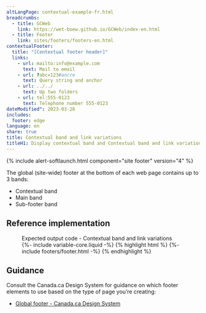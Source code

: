 ```yaml
---
altLangPage: contextual-example-fr.html
breadcrumbs:
  - title: GCWeb
    link: https://wet-boew.github.io/GCWeb/index-en.html
  - title: Footer
    link: sites/footers/footers-en.html
contextualFooter:
  title: "[Contextual footer header]"
  links:
    - url: mailto:info@example.com
      text: Mail to email
    - url: ?abc=123#ancre
      text: Query string and anchor
    - url: ../../
      text: Up two folders
    - url: tel:555-0123
      text: Telephone number 555-0123
dateModified": 2023-03-28
includes:
  footer: edge
language: en
share: true
title: Contextual band and link variations
titleH1: Display contextual band and Contextual band and link variations
---
```

<div class="wb-prettify all-pre hide"></div>

{% include alert-softlaunch.html component="site footer" version="4" %}

The global (site-wide) footer at the bottom of each web page contains up to 3 bands:
* Contextual band
* Main band
* Sub-footer band

## Reference implementation
<figure>
  <figcaption class="h3">Expected output code - Contextual band and link variations</figcaption>
{%- include variable-core.liquid -%}
{% highlight html %}
	{%- include footers/footer.html -%}
{% endhighlight %}
</figure>

## Guidance
Consult the Canada.ca Design System for guidance on which footer elements to use based on the type of page you’re creating:
* [Global footer - Canada.ca Design System](https://design.canada.ca/common-design-patterns/site-footer.html)
